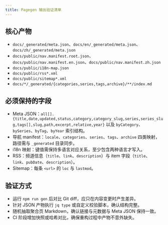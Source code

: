 ```yaml
---
title: Pagegen 输出验证清单
---
```


## 核心产物

- `docs/_generated/meta.json`、`docs/en/_generated/meta.json`、`docs/zh/_generated/meta.json`
- `docs/public/nav.manifest.root.json`、`docs/public/nav.manifest.en.json`、`docs/public/nav.manifest.zh.json`
- `docs/public/i18n-map.json`
- `docs/public/rss*.xml`
- `docs/public/sitemap*.xml`
- `docs/*/_generated/{categories,series,tags,archive}/**/index.md`

## 必须保持的字段

- Meta JSON：`all[].{title,date,updated,status,category,category_slug,series,series_slug,tags[],slug,path,excerpt,relative,year}` 以及 `byCategory`、`bySeries`、`byTag`、`byYear` 索引结构。
- 导航 manifest：`locale`、`categories`、`series`、`tags`、`archive` 四类映射，路径需与 `_generated` 目录同步。
- i18n 映射：键值需保持多语言对应关系，至少包含两种语言才写入。
- RSS：频道信息（`title`、`link`、`description`）与 item 字段（`title`、`link`、`pubDate`、`description`）。
- Sitemap：每条 `<url>` 的 `loc` 与 `lastmod`。

## 验证方式

- 运行 `npm run gen` 后对比 Git diff，应只在内容变更时产生差异。
- 针对 JSON 产物执行 `jq type` 或自定义校验脚本，确认结构完整。
- 随机抽取聚合页 Markdown，确认链接与元数据与 Meta JSON 保持一致。
- CI 阶段增加快照或哈希对比，确保重构过程中产物不意外缺失。
